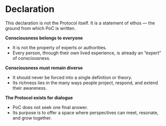 # Declaration

This declaration is not the Protocol itself. It is a statement of ethos — the ground from which PoC is written.

**Consciousness belongs to everyone**

* It is not the property of experts or authorities.
* Every person, through their own lived experience, is already an “expert” of consciousness.

**Consciousness must remain diverse**

* It should never be forced into a single definition or theory.
* Its richness lies in the many ways people project, respond, and extend their awareness.

**The Protocol exists for dialogue**

* PoC does not seek one final answer.
* Its purpose is to offer a space where perspectives can meet, resonate, and grow together.
